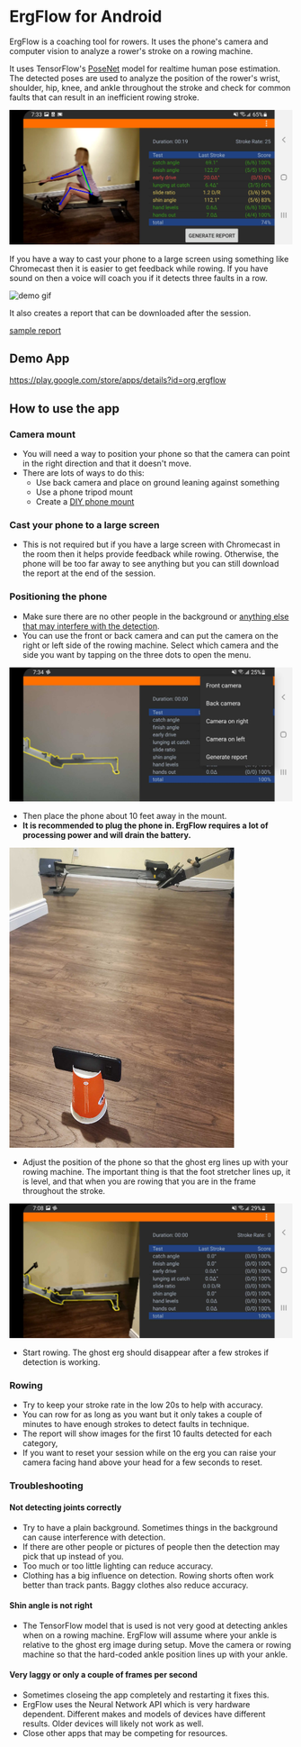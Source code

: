# ErgFlow for Android

ErgFlow is a coaching tool for rowers. It uses the phone's camera and computer vision to analyze a rower's stroke on a rowing machine.

It uses TensorFlow's [PoseNet](https://github.com/tensorflow/examples/tree/master/lite/examples/posenet/android) model for realtime human pose estimation. The detected poses are used to analyze the position of the rower's wrist, shoulder, hip, knee, and ankle throughout the stroke and check for common faults that can result in an inefficient rowing stroke.

![screenshot](images/phone_screenshot.jpg)

If you have a way to cast your phone to a large screen using something like Chromecast then it is easier to get feedback while rowing.
If you have sound on then a voice will coach you if it detects three faults in a row.

![demo gif](images/ergflow_demo.gif)

It also creates a report that can be downloaded after the session.

[sample report](https://ergflow.github.io/samples/SampleReport.html)

## Demo App

https://play.google.com/store/apps/details?id=org.ergflow

## How to use the app

### Camera mount

* You will need a way to position your phone so that the camera can point in the right direction and that it doesn't move.
* There are lots of ways to do this:
  - Use back camera and place on ground leaning against something
  - Use a phone tripod mount
  - Create a [DIY phone mount](images/camera_mount.jpg)

### Cast your phone to a large screen

* This is not required but if you have a large screen with Chromecast in the room then it helps provide feedback while rowing. Otherwise, the phone will be too far away to see anything but you can still download the report at the end of the session.

### Positioning the phone

* Make sure there are no other people in the background or [anything else that may interfere with the detection](images/detectionError.png).
* You can use the front or back camera and can put the camera on the right or left side of the rowing machine. Select which camera and the side you want by tapping on the three dots to open the menu.

![menu](images/menu.jpg)

* Then place the phone about 10 feet away in the mount. 
* **It is recommended to plug the phone in. ErgFlow requires a lot of processing power and will drain the battery.**

![camera in mount](images/camera_mount_with_phone.jpg)

* Adjust the position of the phone so that the ghost erg lines up with your rowing machine. The important thing is that the foot stretcher lines up, it is level, and that when you are rowing that you are in the frame throughout the stroke. 
 
![ghost erg](images/ghost_erg.jpg)

* Start rowing. The ghost erg should disappear after a few strokes if detection is working.

### Rowing

* Try to keep your stroke rate in the low 20s to help with accuracy. 
* You can row for as long as you want but it only takes a couple of minutes to have enough strokes to detect faults in technique.
* The report will show images for the first 10 faults detected for each category,
* If you want to reset your session while on the erg you can raise your camera facing hand above your head for a few seconds to reset.

### Troubleshooting

#### Not detecting joints correctly

* Try to have a plain background. Sometimes things in the background can cause interference with detection.
* If there are other people or pictures of people then the detection may pick that up instead of you.
* Too much or too little lighting can reduce accuracy.
* Clothing has a big influence on detection. Rowing shorts often work better than track pants. Baggy clothes also reduce accuracy.

#### Shin angle is not right

* The TensorFlow model that is used is not very good at detecting ankles when on a rowing machine. ErgFlow will assume where your ankle is relative to the ghost erg image during setup. Move the camera or rowing machine so that the hard-coded ankle position lines up with your ankle.

#### Very laggy or only a couple of frames per second

* Sometimes closeing the app completely and restarting it fixes this.
* ErgFlow uses the Neural Network API which is very hardware dependent. Different makes and models of devices have different results. Older devices will likely not work as well.
* Close other apps that may be competing for resources.

